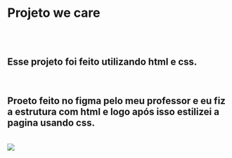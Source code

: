 <h1> Projeto we care </h1>
<br>
<br>
<h2>Esse projeto foi feito utilizando html e css. </h2>
<br>
<h2> Proeto feito no figma pelo meu professor e eu fiz a estrutura com html e logo após isso estilizei a pagina usando css.</h2>
<br>
<img src=" https://github.com/Weslley-silva23/Projeto-we-care/blob/main/Illustration%202.png?raw=true">
